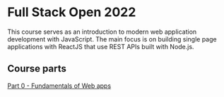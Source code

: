 # Full Stack Open 2022

This course serves as an introduction to modern web application development with JavaScript. The main focus is on building single page applications with ReactJS that use REST APIs built with Node.js.

## Course parts
[Part 0 - Fundamentals of Web apps](https://github.com/0xGlen/fullstackopen/tree/main/Part%200)
